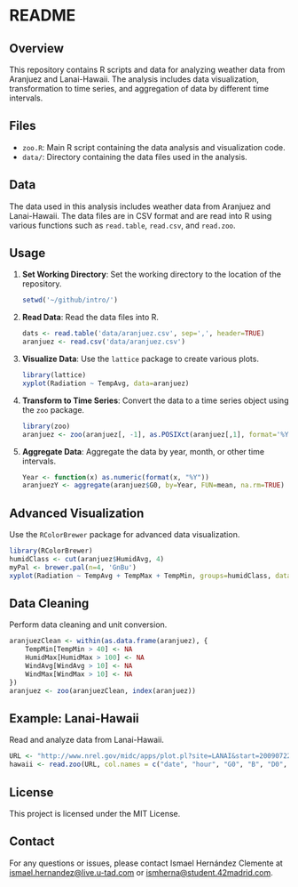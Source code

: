 # README

## Overview

This repository contains R scripts and data for analyzing weather data from Aranjuez and Lanai-Hawaii. The analysis includes data visualization, transformation to time series, and aggregation of data by different time intervals.

## Files

- `zoo.R`: Main R script containing the data analysis and visualization code.
- `data/`: Directory containing the data files used in the analysis.

## Data

The data used in this analysis includes weather data from Aranjuez and Lanai-Hawaii. The data files are in CSV format and are read into R using various functions such as `read.table`, `read.csv`, and `read.zoo`.

## Usage

1. **Set Working Directory**: Set the working directory to the location of the repository.
    ```r
    setwd('~/github/intro/')
    ```

2. **Read Data**: Read the data files into R.
    ```r
    dats <- read.table('data/aranjuez.csv', sep=',', header=TRUE)
    aranjuez <- read.csv('data/aranjuez.csv')
    ```

3. **Visualize Data**: Use the `lattice` package to create various plots.
    ```r
    library(lattice)
    xyplot(Radiation ~ TempAvg, data=aranjuez)
    ```

4. **Transform to Time Series**: Convert the data to a time series object using the `zoo` package.
    ```r
    library(zoo)
    aranjuez <- zoo(aranjuez[, -1], as.POSIXct(aranjuez[,1], format='%Y-%m-%d'))
    ```

5. **Aggregate Data**: Aggregate the data by year, month, or other time intervals.
    ```r
    Year <- function(x) as.numeric(format(x, "%Y"))
    aranjuezY <- aggregate(aranjuez$G0, by=Year, FUN=mean, na.rm=TRUE)
    ```

## Advanced Visualization

Use the `RColorBrewer` package for advanced data visualization.
```r
library(RColorBrewer)
humidClass <- cut(aranjuez$HumidAvg, 4)
myPal <- brewer.pal(n=4, 'GnBu')
xyplot(Radiation ~ TempAvg + TempMax + TempMin, groups=humidClass, data=aranjuez, xlab='Temperature', layout=c(3, 1), scales=list(relation='free'), auto.key=list(space='right'), par.settings=custom.theme(pch=16, alpha=0.8, col=myPal))
```

## Data Cleaning

Perform data cleaning and unit conversion.
```r
aranjuezClean <- within(as.data.frame(aranjuez), {
    TempMin[TempMin > 40] <- NA
    HumidMax[HumidMax > 100] <- NA
    WindAvg[WindAvg > 10] <- NA
    WindMax[WindMax > 10] <- NA
})
aranjuez <- zoo(aranjuezClean, index(aranjuez))
```

## Example: Lanai-Hawaii

Read and analyze data from Lanai-Hawaii.
```r
URL <- "http://www.nrel.gov/midc/apps/plot.pl?site=LANAI&start=20090722&edy=19&emo=11&eyr=2010&zenloc=19&year=2010&month=11&day=1&endyear=2010&endmonth=11&endday=19&time=1&inst=3&inst=4&inst=5&inst=10&type=data&first=3&math=0&second=-1&value=0.0&global=-1&direct=-1&diffuse=-1&user=0&axis=1"
hawaii <- read.zoo(URL, col.names = c("date", "hour", "G0", "B", "D0", "Ta"), index = list(1, 2), FUN = function(d, h) as.POSIXct(paste(d, h), format = "%m/%d/%Y %H:%M", tz = "HST"), header=TRUE, sep=",")
```

## License

This project is licensed under the MIT License.

## Contact

For any questions or issues, please contact Ismael Hernández Clemente at ismael.hernandez@live.u-tad.com or ismherna@student.42madrid.com.